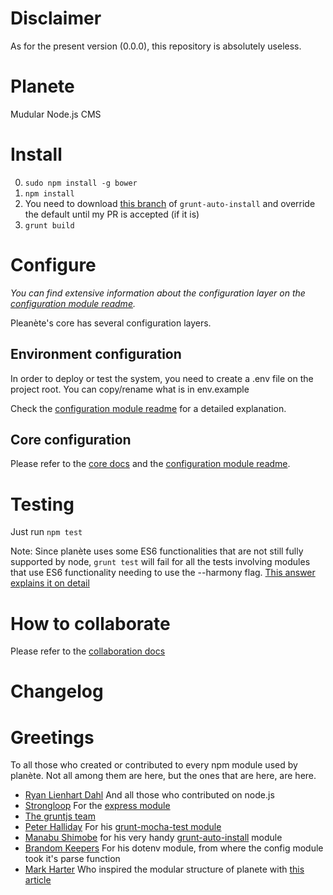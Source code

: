 # Disclaimer
As for the present version (0.0.0), this repository is absolutely useless.

# Planete
Mudular Node.js CMS

# Install
 0. `sudo npm install -g bower`
 1. `npm install`
 2. You need to download [this branch](https://github.com/sieira/grunt-auto-install) of `grunt-auto-install` and override the default until my PR is accepted (if it is)
 3. `grunt build`

# Configure
*You can find extensive information about the configuration layer on the [configuration module readme](core/backend/config/README.md).*

Pleanète's core has several configuration layers.

## Environment configuration
In order to deploy or test the system, you need to create a .env file on the project root. You can copy/rename what is in env.example

Check the [configuration module readme](core/backend/config/README.md#env) for a detailed explanation.

## Core configuration
Please refer to the [core docs](core/backend/README.md) and the [configuration module readme](core/backend/config/README.md).

# Testing
Just run `npm test`

Note: Since planète uses some ES6 functionalities that are not still fully supported by node, `grunt test` will fail for all the tests involving modules that use ES6 functionality needing to use the --harmony flag.
[This answer explains it on detail](http://stackoverflow.com/a/17751775/1430607)

# How to collaborate
Please refer to the [collaboration docs](docs/collaboration/README.md)

# Changelog

# Greetings
To all those who created or contributed to every npm module used by planète. Not all among them are here, but the ones that are here, are here.

 - [Ryan Lienhart Dahl](https://github.com/ry) And all those who contributed on node.js
 - [Strongloop](https://strongloop.com) For the [express module](http://expressjs.com/)
 - [The gruntjs team](https://github.com/orgs/gruntjs/people)
 - [Peter Halliday](https://github.com/pghalliday) For his [grunt-mocha-test module](https://github.com/pghalliday/grunt-mocha-test)
 - [Manabu Shimobe](https://github.com/Manabu-GT) for his very handy [grunt-auto-install](https://github.com/Manabu-GT/grunt-auto-install) module
 - [Brandom Keepers](https://github.com/bkeepers) For his dotenv module, from where the config module took it's parse function
 - [Mark Harter](https://strongloop.com/strongblog/author/marc/) Who inspired the modular structure of planete with [this article](https://strongloop.com/strongblog/modular-node-js-express/)
